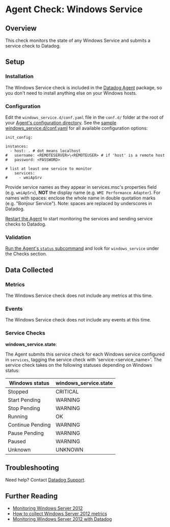 # Agent Check: Windows Service
## Overview

This check monitors the state of any Windows Service and submits a service check to Datadog.

## Setup

### Installation

The Windows Service check is included in the [Datadog Agent][1] package, so you don't need to install anything else on your Windows hosts.

### Configuration

Edit the `windows_service.d/conf.yaml` file in the `conf.d/` folder at the root of your [Agent's configuration directory][9]. See the [sample windows_service.d/conf.yaml][2] for all available configuration options:

```
init_config:

instances:
  - host: . # dot means localhost
#   username: <REMOTESERVER>\<REMOTEUSER> # if 'host' is a remote host
#   password: <PASSWORD>

# list at least one service to monitor
    services:
#     - wmiApSrv
```

Provide service names as they appear in services.msc's properties field (e.g. `wmiApSrv`), **NOT** the display name (e.g. `WMI Performance Adapter`). For names with spaces: enclose the whole name in double quotation marks (e.g. "Bonjour Service").
Note: spaces are replaced by underscores in Datadog.

[Restart the Agent][3] to start monitoring the services and sending service checks to Datadog.

### Validation

[Run the Agent's `status` subcommand][4] and look for `windows_service` under the Checks section.

## Data Collected
### Metrics

The Windows Service check does not include any metrics at this time.

### Events
The Windows Service check does not include any events at this time.

### Service Checks
**windows_service.state**:

The Agent submits this service check for each Windows service configured in `services`, tagging the service check with 'service:<service_name>'. The service check takes on the following statuses depending on Windows status:

|Windows status|windows_service.state|
|---|---|
|Stopped|CRITICAL|
|Start Pending|WARNING|
|Stop Pending|WARNING|
|Running|OK|
|Continue Pending|WARNING|
|Pause Pending|WARNING|
|Paused|WARNING|
|Unknown|UNKNOWN|

## Troubleshooting
Need help? Contact [Datadog Support][5].

## Further Reading

* [Monitoring Windows Server 2012][6]
* [How to collect Windows Server 2012 metrics][7]
* [Monitoring Windows Server 2012 with Datadog][8]


[1]: https://app.datadoghq.com/account/settings#agent
[2]: https://github.com/DataDog/integrations-core/blob/master/windows_service/datadog_checks/windows_service/data/conf.yaml.example
[3]: https://docs.datadoghq.com/agent/faq/agent-commands/#start-stop-restart-the-agent
[4]: https://docs.datadoghq.com/agent/faq/agent-commands/#agent-status-and-information
[5]: https://docs.datadoghq.com/help/
[6]: https://www.datadoghq.com/blog/monitoring-windows-server-2012/
[7]: https://www.datadoghq.com/blog/collect-windows-server-2012-metrics/
[8]: https://www.datadoghq.com/blog/windows-server-monitoring/
[9]: https://docs.datadoghq.com/agent/faq/agent-configuration-files/#agent-configuration-directory
